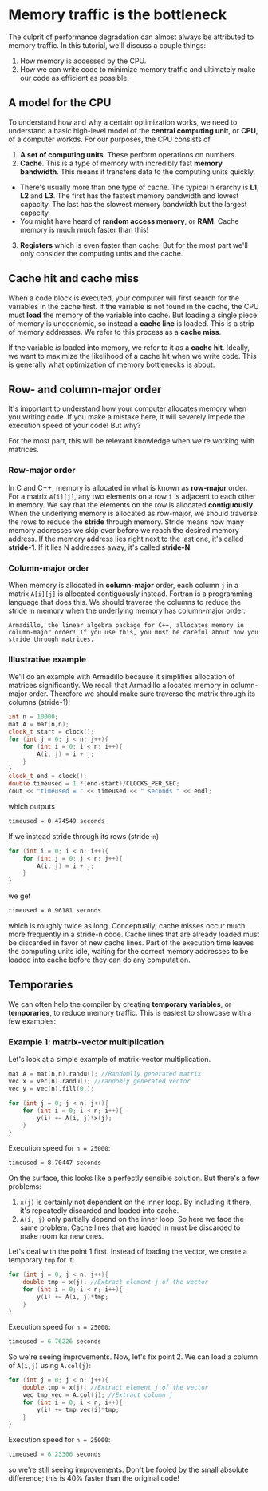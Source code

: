 # Memory traffic is the bottleneck

The culprit of performance degradation can almost always be attributed to memory traffic. In this tutorial, we'll discuss a couple things:

1. How memory is accessed by the CPU.
2. How we can write code to minimize memory traffic and ultimately make our code as efficient as possible.


## A model for the CPU

To understand how and why a certain optimization works, we need to understand a basic high-level model of the **central computing unit**, or **CPU**, of a computer workds. For our purposes, the CPU consists of

1. **A set of computing units**. These perform operations on numbers.
2. **Cache**. This is a type of memory with incredibly fast **memory bandwidth**. This means it transfers data to the computing units quickly.
  - There's usually more than one type of cache. The typical hierarchy is **L1**, **L2** and **L3**. The first has the fastest memory bandwidth and lowest capacity. The last has the slowest memory bandwidth but the largest capacity.
  - You might have heard of **random access memory**, or **RAM**. Cache memory is much much faster than this!
3. **Registers** which is even faster than cache. But for the most part we'll only consider the computing units and the cache.

## Cache hit and cache miss

When a code block is executed, your computer will first search for the variables in the cache first. If the variable is not found in the cache, the CPU must **load** the memory of the variable into cache. But loading a single piece of memory is uneconomic, so instead a **cache line** is loaded. This is a strip of memory addresses. We refer to this process as a **cache miss**.

If the variable *is* loaded into memory, we refer to it as a **cache hit**. Ideally, we want to maximize the likelihood of a cache hit when we write code. This is generally what optimization of memory bottlenecks is about.


## Row- and column-major order

It's important to understand how your computer allocates memory when you writing code. If you make a mistake here, it will severely impede the execution speed of your code! But why?

For the most part, this will be relevant knowledge when we're working with matrices.

### Row-major order

In C and C++, memory is allocated in what is known as **row-major** order. For a matrix `A[i][j]`, any two elements on a row `i` is adjacent to each other in memory. We say that the elements on the row is allocated **contiguously**.
When the underlying memory is allocated as row-major, we should traverse the rows to reduce the **stride** through memory. Stride means how many memory addresses we skip over before we reach the desired memory address. If the memory address lies right next to the last one, it's called **stride-1**. If it lies N addresses away, it's called **stride-N**.

### Column-major order

When memory is allocated in **column-major** order, each column `j` in a matrix `A[i][j]` is allocated contiguously instead. Fortran is a programming language that does this.
We should traverse the columns to reduce the stride in memory when the underlying memory has column-major order.

```{note}
Armadillo, the linear algebra package for C++, allocates memory in column-major order! If you use this, you must be careful about how you stride through matrices.
```

### Illustrative example
We'll do an example with Armadillo because it simplifies allocation of matrices significantly. We recall that Armadillo allocates memory in column-major order. Therefore we should make sure traverse the matrix through its columns (stride-1)!

```c++
int n = 10000;
mat A = mat(n,n);
clock_t start = clock();
for (int j = 0; j < n; j++){
    for (int i = 0; i < n; i++){
        A(i, j) = i + j;
    }
}
clock_t end = clock();
double timeused = 1.*(end-start)/CLOCKS_PER_SEC;
cout << "timeused = " << timeused << " seconds " << endl;
```

which outputs

```sh
timeused = 0.474549 seconds
```

If we instead stride through its rows (stride-`n`)

```c++
for (int i = 0; i < n; i++){
    for (int j = 0; j < n; j++){
        A(i, j) = i + j;
    }
}
```

we get

```sh
timeused = 0.96181 seconds
```

which is roughly twice as long. Conceptually, cache misses occur much more frequently in a stride-n code. Cache lines that are already loaded must be discarded in favor of new cache lines. Part of the execution time leaves the computing units idle, waiting for the correct memory addresses to be loaded into cache before they can do any computation.

## Temporaries

We can often help the compiler by creating **temporary variables**, or **temporaries**, to reduce memory traffic. This is easiest to showcase with a few examples:


### Example 1: matrix-vector multiplication
Let's look at a simple example of matrix-vector multiplication.

```c++
mat A = mat(n,n).randu(); //Randomlly generated matrix
vec x = vec(n).randu(); //randomly generated vector
vec y = vec(n).fill(0.);

for (int j = 0; j < n; j++){
    for (int i = 0; i < n; i++){
        y(i) += A(i, j)*x(j);
    }
}
```
Execution speed for `n = 25000`:
```sh
timeused = 8.70447 seconds
```

On the surface, this looks like a perfectly sensible solution. But there's a few problems:
1. `x(j)` is certainly not dependent on the inner loop. By including it there, it's repeatedly discarded and loaded into cache.
2. `A(i, j)` only partially depend on the inner loop. So here we face the same problem. Cache lines that are loaded in must be discarded to make room for new ones.

Let's deal with the point 1 first. Instead of loading the vector, we create a temporary `tmp` for it:

```c++
for (int j = 0; j < n; j++){
    double tmp = x(j); //Extract element j of the vector
    for (int i = 0; i < n; i++){
        y(i) += A(i, j)*tmp;
    }
}
```
Execution speed for `n = 25000`:
```c++
timeused = 6.76226 seconds
```

So we're seeing improvements. Now, let's fix point 2. We can load a column of `A(i,j)` using `A.col(j)`:

```c++
for (int j = 0; j < n; j++){
    double tmp = x(j); //Extract element j of the vector
    vec tmp_vec = A.col(j); //Extract column j
    for (int i = 0; i < n; i++){
        y(i) += tmp_vec(i)*tmp;
    }
}
```
Execution speed for `n = 25000`:

```c++
timeused = 6.23306 seconds
```

so we're still seeing improvements. Don't be fooled by the small absolute difference; this is 40% faster than the original code!
